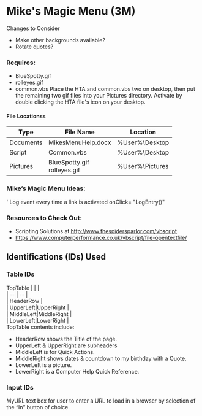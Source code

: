 # Mike's Magic Menu (3M)

Changes to Consider
-	Make other backgrounds available?
-	Rotate quotes?

### Requires:
- BlueSpotty.gif
- rolleyes.gif
- common.vbs
Place the HTA and common.vbs two on desktop, then put the remaining two gif files into your Pictures directory. Activate by double clicking the HTA file's icon on your desktop.

#### File Locationss
| Type|File Name|Location |  
| -- | -- | -- |  
| Documents|MikesMenuHelp.docx|%User%\Desktop |  
| Script|Common.vbs|%User%\Desktop |  
| Pictures|BlueSpotty.gif <BR> rolleyes.gif | %User%\Pictures |   

### Mike’s Magic Menu Ideas:
' Log event every time a link is activated       onClick= "LogEntry(<strLinkName>)"

### Resources to Check Out:
- Scripting Solutions at http://www.thespidersparlor.com/vbscript
- https://www.computerperformance.co.uk/vbscript/file-opentextfile/

## Identifications (IDs) Used  

### Table IDs
TopTable
|  |  |  
| -- | -- |  
| HeaderRow |  
| UpperLeft|UpperRight |  
| MiddleLeft|MiddleRight |  
| LowerLeft|LowerRight |  
TopTable contents include:
-	HeaderRow shows the Title of the page.
-	UpperLeft & UpperRight are subheaders
-	MiddleLeft is for Quick Actions.
-	MiddleRight shows dates & countdown to my birthday with a Quote.
-	LowerLeft is a picture.
-	LowerRight is a Computer Help Quick Reference.

### Input IDs
MyURL	text box for user to enter a URL to load in a browser by selection of the “In” button of choice.


